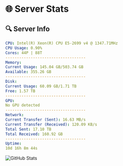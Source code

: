 # 🌐 Server Stats
## 🔍 Server Info
```yaml
CPU: Intel(R) Xeon(R) CPU E5-2699 v4 @ 1347.71MHz
CPU Usage: 0.90%
Cores: 44P | 88T
-----------------------------------
Memory:
Current Usage: 145.04 GB/503.74 GB
Available: 355.26 GB
-----------------------------------
Disk:
Current Usage: 60.09 GB/1.71 TB
Free: 1.57 TB
-----------------------------------
GPU:
No GPU detected
-----------------------------------
Network:
Current Transfer (Sent): 16.63 MB/s
Current Transfer (Received): 120.09 KB/s
Total Sent: 17.10 TB
Total Received: 160.92 GB
-----------------------------------
Uptime:
10d 16h 8m 44s
```
![GitHub Stats](https://img.shields.io/badge/Updated-2025-03-18_13:31:33-blue)